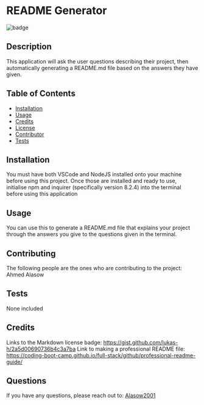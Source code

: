   # README Generator

  ![badge](https://img.shields.io/badge/license-MIT-blue/)</br>

  ## Description

  This application will ask the user questions describing their project, then automatically generating a README.md file based on the answers they have given.

  ## Table of Contents

  * [Installation](#installation)
  * [Usage](#usage)
  * [Credits](#credits) 
  * [License](#license)
  * [Contributor](#contributor)
  * [Tests](#tests)

  ## Installation 
  You must have both VSCode and NodeJS installed onto your machine before using this project. Once those are installed and ready to use, initialise npm and inquirer (specifically version 8.2.4) into the terminal before using this application

  ## Usage
  You can use this to generate a README.md file that explains your project through the answers you give to the questions given in the terminal.

  ## Contributing
  The following people are the ones who are contributing to the project: 
  Ahmed Alasow

  ## Tests
  None included

  ## Credits
  Links to the Markdown license badge: https://gist.github.com/lukas-h/2a5d00690736b4c3a7ba 
  Link to making a professional README file: https://coding-boot-camp.github.io/full-stack/github/professional-readme-guide/

  ## Questions
  If you have any questions, please reach out to: [Alasow2001](https://github.com/Alasow2001)

